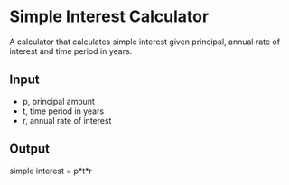 # Simple Interest Calculator

A calculator that calculates simple interest given principal, annual rate of interest and time period in years.

## Input
- p, principal amount  
- t, time period in years  
- r, annual rate of interest

## Output
simple interest = p\*t\*r
